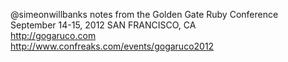 @simeonwillbanks notes from the Golden Gate Ruby Conference   
September 14-15, 2012 SAN FRANCISCO, CA   
http://gogaruco.com  
http://www.confreaks.com/events/gogaruco2012
